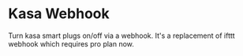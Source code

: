 # Kasa Webhook

Turn kasa smart plugs on/off via a webhook. It's a replacement of ifttt webhook
which requires pro plan now.
